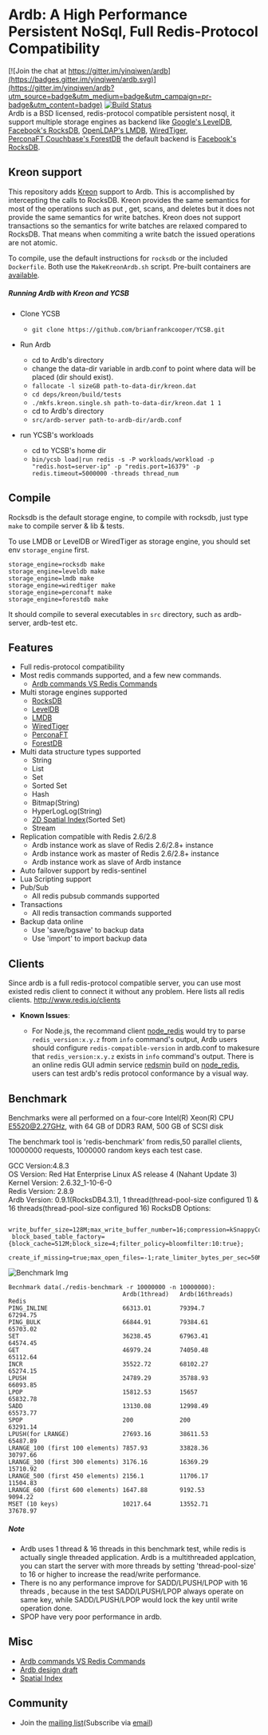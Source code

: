 # Ardb: A High Performance Persistent NoSql, Full Redis-Protocol Compatibility

[![Join the chat at https://gitter.im/yinqiwen/ardb](https://badges.gitter.im/yinqiwen/ardb.svg)](https://gitter.im/yinqiwen/ardb?utm_source=badge&utm_medium=badge&utm_campaign=pr-badge&utm_content=badge)
[![Build Status](https://travis-ci.org/yinqiwen/ardb.svg?branch=master)](https://travis-ci.org/yinqiwen/ardb)  
Ardb is a BSD licensed, redis-protocol compatible persistent nosql, it support multiple storage engines as backend like [Google's LevelDB](https://github.com/google/leveldb), [Facebook's RocksDB](https://github.com/facebook/rocksdb), [OpenLDAP's LMDB](http://symas.com/mdb/), [WiredTiger](http://www.wiredtiger.com/), [PerconaFT](https://github.com/percona/PerconaFT),[Couchbase's ForestDB](https://github.com/couchbase/forestdb) the default backend is [Facebook's RocksDB](https://github.com/facebook/rocksdb).

## Kreon support

This repository adds [Kreon](https://github.com/CARV-ICS-FORTH/kreon) support to Ardb.
This is accomplished by intercepting the calls to RocksDB. Kreon provides the same semantics for most of the operations such as put , get, scans, and deletes but it does not provide the same semantics for write batches. Kreon does not support transactions so the semantics for write batches are relaxed compared to RocksDB. That means when commiting a write batch the issued operations are not atomic.

To compile, use the default instructions for `rocksdb` or the included `Dockerfile`. Both use the `MakeKreonArdb.sh` script. Pre-built containers are [available](https://hub.docker.com/r/carvicsforth/kreon-ardb).

##### Running Ardb with Kreon and YCSB

- Clone YCSB
    - `git clone https://github.com/brianfrankcooper/YCSB.git`

- Run Ardb
    - cd to Ardb's directory
    - change the data-dir variable in ardb.conf to point where data will be placed (dir should exist).
    - `fallocate -l sizeGB path-to-data-dir/kreon.dat`
    - `cd deps/kreon/build/tests`
    - `./mkfs.kreon.single.sh path-to-data-dir/kreon.dat 1 1`
    - cd to Ardb's directory
    - `src/ardb-server path-to-ardb-dir/ardb.conf`
- run YCSB's workloads
    - cd to YCSB's home dir
    - `bin/ycsb load|run redis -s -P workloads/workload -p "redis.host=server-ip" -p "redis.port=16379" -p redis.timeout=5000000 -threads thread_num`

## Compile
Rocksdb is the default storage engine, to compile with rocksdb, just type `make` to compile server & lib & tests.

To use LMDB or LevelDB or WiredTiger as storage engine, you should set env `storage_engine` first.
	
	storage_engine=rocksdb make
    storage_engine=leveldb make
    storage_engine=lmdb make
	storage_engine=wiredtiger make
	storage_engine=perconaft make
	storage_engine=forestdb make


It should compile to several executables in `src` directory, such as ardb-server, ardb-test etc.


## Features
- Full redis-protocol compatibility
- Most redis commands supported, and a few new commands.
  * [Ardb commands VS Redis Commands](https://github.com/yinqiwen/ardb/wiki/ARDB-Commands)
- Multi storage engines supported
  * [RocksDB](https://github.com/facebook/rocksdb)
  * [LevelDB](https://github.com/google/leveldb)
  * [LMDB](http://symas.com/mdb/)
  * [WiredTiger](http://www.wiredtiger.com/)
  * [PerconaFT](https://github.com/percona/PerconaFT)
  * [ForestDB](https://github.com/couchbase/forestdb)
- Multi data structure types supported
  * String
  * List
  * Set
  * Sorted Set
  * Hash
  * Bitmap(String)
  * HyperLogLog(String)
  * [2D Spatial Index](https://github.com/yinqiwen/ardb/wiki/Spatial-Index)(Sorted Set)
  * Stream
- Replication compatible with Redis 2.6/2.8
  * Ardb instance work as slave of Redis 2.6/2.8+ instance
  * Ardb instance work as master of Redis 2.6/2.8+ instance
  * Ardb instance work as slave of Ardb instance
- Auto failover support by redis-sentinel
- Lua Scripting support 
- Pub/Sub
  * All redis pubsub commands supported
- Transactions
  * All redis transaction commands supported
- Backup data online
  * Use 'save/bgsave' to backup data
  * Use 'import' to import backup data


## Clients
Since ardb is a full redis-protocol compatible server, you can use most existed redis client to connect it without any problem. Here lists all redis clients. <http://www.redis.io/clients>  

* **Known Issues**:   

  - For Node.js, the recommand client [node_redis](https://github.com/mranney/node_redis) would try to parse `redis_version:x.y.z` from `info` command's output, Ardb users should configure `redis-compatible-version` in ardb.conf to makesure that `redis_version:x.y.z` exists in `info` command's output. There is an online redis GUI admin service [redsmin](https://redsmin.com) build on [node_redis](https://github.com/mranney/node_redis), users can test ardb's redis protocol conformance by a visual way. 
  
  

## Benchmark
Benchmarks were all performed on a four-core Intel(R) Xeon(R) CPU E5520@2.27GHz, with 64 GB of DDR3 RAM, 500 GB of SCSI disk

The benchmark tool is 'redis-benchmark' from redis,50 parallel clients, 10000000 requests, 1000000 random keys each test case.

GCC Version:4.8.3  
OS Version: Red Hat Enterprise Linux AS release 4 (Nahant Update 3)   
Kernel Version: 2.6.32_1-10-6-0       
Redis Version: 2.8.9  
Ardb Version: 0.9.1(RocksDB4.3.1), 1 thread(thread-pool-size configured 1) & 16 threads(thread-pool-size configured 16) 
RocksDB Options: 

     write_buffer_size=128M;max_write_buffer_number=16;compression=kSnappyCompression;
     block_based_table_factory={block_cache=512M;block_size=4;filter_policy=bloomfilter:10:true};
     create_if_missing=true;max_open_files=-1;rate_limiter_bytes_per_sec=50M   

![Benchmark Img](https://raw.githubusercontent.com/yinqiwen/ardb/0.9/doc/benchmark.png)

	Becnhmark data(./redis-benchmark -r 10000000 -n 10000000):
                                    Ardb(1thread)   Ardb(16threads)    Redis
    PING_INLINE                     66313.01        79394.7            67294.75
    PING_BULK                       66844.91        79384.61           65703.02
    SET                             36238.45        67963.41           64574.45
    GET                             46979.24        74050.48           65112.64
    INCR                            35522.72        68102.27           65274.15
    LPUSH                           24789.29        35788.93           66093.85
    LPOP                            15812.53        15657              65832.78
    SADD                            13130.08        12998.49           65573.77
    SPOP                            200             200                63291.14
    LPUSH(for LRANGE)               27693.16        38611.53           65487.89
    LRANGE_100 (first 100 elements) 7857.93         33828.36           30797.66
    LRANGE_300 (first 300 elements) 3176.16         16369.29           15710.92
    LRANGE_500 (first 450 elements) 2156.1          11706.17           11504.83
    LRANGE_600 (first 600 elements) 1647.88         9192.53            9094.22
    MSET (10 keys)                  10217.64        13552.71           37678.97



##### Note     
- Ardb uses 1 thread & 16 threads in this benchmark test, while redis is actually single threaded application. Ardb is a multithreaded applcation, you can start the server with more threads by setting 'thread-pool-size' to 16 or higher to increase the read/write performance.    
- There is no any performance improve for SADD/LPUSH/LPOP with 16 threads , because in the test SADD/LPUSH/LPOP always operate on same key, while SADD/LPUSH/LPOP would lock the key until write operation done.
- SPOP have very poor performance in ardb.
         

## Misc
- [Ardb commands VS Redis Commands](https://github.com/yinqiwen/ardb/wiki/ARDB-Commands)
- [Ardb design draft](https://github.com/yinqiwen/ardb/wiki/Design-Draft)
- [Spatial Index](https://github.com/yinqiwen/ardb/wiki/Spatial-Index)

## Community

  - Join the [mailing list](https://groups.google.com/forum/#!forum/ardb-nosql)(Subscribe via [email](mailto:ardb-nosql+subscribe@googlegroups.com))
